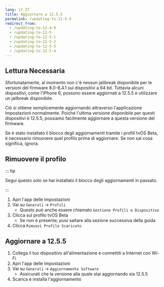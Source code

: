 ```yaml
---
lang: it_IT
title: Aggiornare a 12.5.5
permalink: /updating-to-12-5-5
redirect_from:
  - /updating-to-12-4-9
  - /updating-to-12-5
  - /updating-to-12-5-1
  - /updating-to-12-5-2
  - /updating-to-12-5-3
  - /updating-to-12-5-4
---
```


## Lettura Necessaria

Sfortunatamente, al momento non c'è nessun jailbreak disponibile per le versioni del firmware 8.0-8.4.1 sui dispositivi a 64 bit. Tuttavia alcuni dispositivi, come l'iPhone 6, possono essere aggiornati a 12.5.5 e utilizzare un jailbreak disponibile.

Ciò si ottiene semplicemente aggiornando attraverso l'applicazione Impostazioni normalmente. Poiché l'ultima versione disponibile per questi dispositivi è 12.5.5, possiamo facilmente aggiornare a questa versione del firmware.

Se è stato installato il blocco degli aggiornamenti tramite i profili tvOS Beta, è necessario rimuovere quel profilo prima di aggiornare. Se non sai cosa significa, ignora.

## Rimuovere il profilo

::: tip

Segui questo solo se hai installato il blocco degli aggiornamenti in passato.

:::

1. Apri l'app delle Impostazioni
1. Vai su `Generali` -> `Profili`
    - Questo può anche essere chiamato `Gestione Profili e Dispositivo`
1. Clicca sul profilo tvOS Beta
    - Se non è presente, puoi saltare alla sezione successiva della guida
1. Clicca `Rimuovi Profilo Scaricato`

## Aggiornare a 12.5.5

1. Collega il tuo dispositivo all'alimentazione e connettiti a Internet con Wi-Fi
1. Apri l'app delle Impostazioni
1. Vai su `Generali` -> `Aggiornamento Software`
    - Assicurati che la versione alla quale stai aggiornando sia 12.5.5
1. Scarica e installa l'aggiornamento
